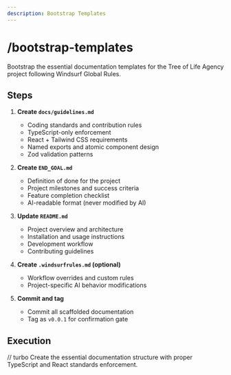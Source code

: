 ```yaml
---
description: Bootstrap Templates
---
```


# /bootstrap-templates

Bootstrap the essential documentation templates for the Tree of Life Agency project following Windsurf Global Rules.

## Steps

1. **Create `docs/guidelines.md`**
   - Coding standards and contribution rules
   - TypeScript-only enforcement
   - React + Tailwind CSS requirements
   - Named exports and atomic component design
   - Zod validation patterns

2. **Create `END_GOAL.md`**
   - Definition of done for the project
   - Project milestones and success criteria
   - Feature completion checklist
   - AI-readable format (never modified by AI)

3. **Update `README.md`**
   - Project overview and architecture
   - Installation and usage instructions
   - Development workflow
   - Contributing guidelines

4. **Create `.windsurfrules.md` (optional)**
   - Workflow overrides and custom rules
   - Project-specific AI behavior modifications

5. **Commit and tag**
   - Commit all scaffolded documentation
   - Tag as `v0.0.1` for confirmation gate

## Execution

// turbo
Create the essential documentation structure with proper TypeScript and React standards enforcement.
